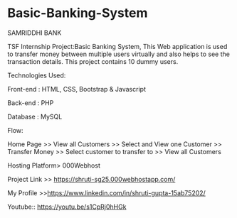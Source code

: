 # Basic-Banking-System
SAMRIDDHI BANK

TSF Internship Project:Basic Banking System, This Web application is used to transfer money between multiple users virtually and also helps to see the transaction details. This project contains 10 dummy users.

Technologies Used:

Front-end : HTML, CSS, Bootstrap & Javascript

Back-end : PHP

Database : MySQL

Flow:

Home Page >> View all Customers >> Select and View one Customer >> Transfer Money >> Select customer to transfer to >> View all Customers

Hosting Platform> 000Webhost

Project Link >> https://shruti-sg25.000webhostapp.com/

My Profile >>https://www.linkedin.com/in/shruti-gupta-15ab75202/

Youtube:: https://youtu.be/s1CpRj0hHGk
